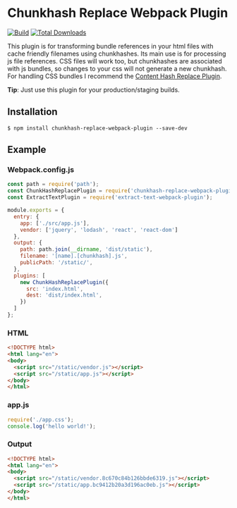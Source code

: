Chunkhash Replace Webpack Plugin
================================
[![Build](https://travis-ci.org/giemch/chunkhash-replace-webpack-plugin.svg?branch=master)](https://travis-ci.org/giemch/chunkhash-replace-webpack-plugin)
[![Total Downloads](https://img.shields.io/npm/dt/contenthash-replace-webpack-plugin.svg)](https://npm-stat.com/charts.html?package=contenthash-replace-webpack-plugin)

This plugin is for transforming bundle references in your html files with cache friendly filenames using chunkhashes. Its main use is for processing js file references. CSS files will work too, but chunkhashes are associated with js bundles, so changes to your css will not generate a new chunkhash. For handling CSS bundles I recommend the [Content Hash Replace Plugin](https://www.npmjs.com/package/contenthash-replace-webpack-plugin).

**Tip**: Just use this plugin for your production/staging builds.

## Installation
```shell
$ npm install chunkhash-replace-webpack-plugin --save-dev
```

## Example

### Webpack.config.js

```javascript
const path = require('path');
const ChunkHashReplacePlugin = require('chunkhash-replace-webpack-plugin');
const ExtractTextPlugin = require('extract-text-webpack-plugin');

module.exports = {
  entry: {
    app: ['./src/app.js'],
    vendor: ['jquery', 'lodash', 'react', 'react-dom']
  },
  output: {
    path: path.join(__dirname, 'dist/static'),
    filename: '[name].[chunkhash].js',
    publicPath: '/static/',
  },
  plugins: [
    new ChunkHashReplacePlugin({
      src: 'index.html',
      dest: 'dist/index.html',
    })
  ]
};
```

### HTML

```html
<!DOCTYPE html>
<html lang="en">
<body>
  <script src="/static/vendor.js"></script>
  <script src="/static/app.js"></script>
</body>
</html>
```

### app.js

```javascript
require('./app.css');
console.log('hello world!');
```

### Output

```html
<!DOCTYPE html>
<html lang="en">
<body>
  <script src="/static/vendor.8c670c84b126bbde6319.js"></script>
  <script src="/static/app.bc9412b20a3d196ac0eb.js"></script>
</body>
</html>
```
